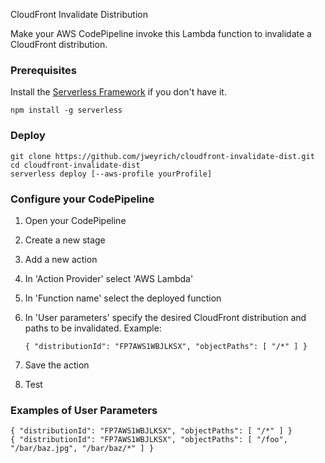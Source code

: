 CloudFront Invalidate Distribution

Make your AWS CodePipeline invoke this Lambda function to invalidate a CloudFront distribution.

### Prerequisites

Install the [Serverless Framework](https://serverless.com/) if you don't have it.

    npm install -g serverless

### Deploy

    git clone https://github.com/jweyrich/cloudfront-invalidate-dist.git
    cd cloudfront-invalidate-dist
    serverless deploy [--aws-profile yourProfile]

### Configure your CodePipeline

1. Open your CodePipeline
2. Create a new stage
3. Add a new action
4. In 'Action Provider' select 'AWS Lambda'
5. In 'Function name' select the deployed function
6. In 'User parameters' specify the desired CloudFront distribution and paths to be invalidated. Example:

    `{ "distributionId": "FP7AWS1WBJLKSX", "objectPaths": [ "/*" ] }`

7. Save the action
8. Test

### Examples of User Parameters

    { "distributionId": "FP7AWS1WBJLKSX", "objectPaths": [ "/*" ] }
    { "distributionId": "FP7AWS1WBJLKSX", "objectPaths": [ "/foo", "/bar/baz.jpg", "/bar/baz/*" ] }
